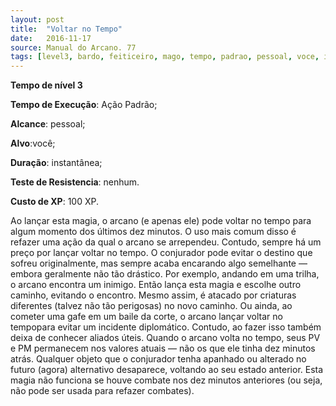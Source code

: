 ```yaml
---
layout: post
title:  "Voltar no Tempo"
date:   2016-11-17
source: Manual do Arcano. 77
tags: [level3, bardo, feiticeiro, mago, tempo, padrao, pessoal, voce, instantanea, nenhum, experiencia]
---
```


**Tempo de nível 3**

**Tempo de Execução**: Ação Padrão;

**Alcance**: pessoal;

**Alvo**:você;

**Duração**: instantânea;

**Teste de Resistencia**: nenhum.

**Custo de XP**: 100 XP.

Ao lançar esta magia, o arcano (e 
apenas ele) pode voltar no tempo para algum momento dos últimos dez minutos. 
O uso mais comum disso é refazer uma 
ação da qual o arcano se arrependeu.
Contudo, sempre há um preço por 
lançar  voltar no tempo. O conjurador 
pode evitar o destino que sofreu originalmente, mas sempre acaba encarando 
algo semelhante — embora geralmente 
não tão drástico.
Por exemplo, andando em uma 
trilha, o arcano encontra um inimigo. 
Então lança esta magia e escolhe outro 
caminho, evitando o encontro. Mesmo 
assim, é atacado por criaturas diferentes 
(talvez não tão perigosas) no novo caminho. Ou ainda, ao cometer uma gafe em um baile da corte, o arcano lançar voltar 
no tempopara evitar um incidente diplomático. Contudo, ao fazer isso também 
deixa de conhecer aliados úteis.
Quando o arcano volta no tempo, 
seus PV e PM permanecem nos valores 
atuais — não os que ele tinha dez minutos atrás. Qualquer objeto que o conjurador tenha apanhado ou alterado no 
futuro (agora) alternativo desaparece, 
voltando ao seu estado anterior.
Esta magia não funciona se houve combate nos dez minutos anteriores 
(ou seja, não pode ser usada para refazer 
combates).
